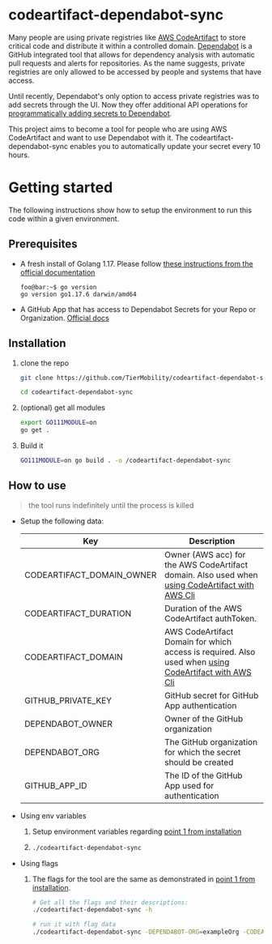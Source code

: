 # codeartifact-dependabot-sync

Many people are using private registries like [AWS CodeArtifact](https://aws.amazon.com/codeartifact/) to store critical code and distribute it within a controlled domain. [Dependabot](https://github.com/dependabot/dependabot-core) is a GitHub integrated tool that allows for dependency analysis with automatic pull requests and alerts for repositories. As the name suggests, private registries are only allowed to be accessed by people and systems that have access.

Until recently, Dependabot's only option to access private registries was to add secrets through the UI. Now they offer additional API operations for [programmatically adding secrets to Dependabot](https://docs.github.com/en/code-security/dependabot/working-with-dependabot/managing-encrypted-secrets-for-dependabot). 

This project aims to become a tool for people who are using AWS CodeArtifact and want to use Dependabot with it. The codeartifact-dependabot-sync enables you to automatically update your secret every 10 hours.

# Getting started

The following instructions show how to setup the environment to run this code within a given environment.

## Prerequisites 

-   A fresh install of Golang 1.17. Please follow [these instructions from the official documentation](https://go.dev/dl/)
    ```console
    foo@bar:~$ go version
    go version go1.17.6 darwin/amd64
    ```

- A GitHub App that has access to Dependabot Secrets for your Repo or Organization. [Official docs](https://docs.github.com/en/developers/apps/getting-started-with-apps/about-apps)

## Installation

1. clone the repo

    ```Bash
    git clone https://github.com/TierMobility/codeartifact-dependabot-sync

    cd codeartifact-dependabot-sync
    ```

1. (optional) get all modules

    ```bash
    export GO111MODULE=on
    go get .
    ```

1. Build it
    ```Bash
    GO111MODULE=on go build . -o /codeartifact-dependabot-sync
    ```

## How to use

> the tool runs indefinitely until the process is killed

- <a name="setup"></a>Setup the following data:

    | Key  | Description  |
    |---|---|
    | CODEARTIFACT_DOMAIN_OWNER  | Owner (AWS acc) for the AWS CodeArtifact domain. Also used when [using CodeArtifact with AWS Cli](https://docs.aws.amazon.com/cli/latest/reference/codeartifact/login.html)  |
    | CODEARTIFACT_DURATION  | Duration of the AWS CodeArtifact authToken.  |
    | CODEARTIFACT_DOMAIN  | AWS CodeArtifact Domain for which access is required. Also used when [using CodeArtifact with AWS Cli](https://docs.aws.amazon.com/cli/latest/reference/codeartifact/login.html)  |
    | GITHUB_PRIVATE_KEY  | GitHub secret for GitHub App authentication  |
    | DEPENDABOT_OWNER  | Owner of the GitHub organization  |
    | DEPENDABOT_ORG  | The GitHub organization for which the secret should be created  |
    | GITHUB_APP_ID  | The ID of the GitHub App used for authentication  |

- Using env variables
    1. Setup environment variables regarding [point 1 from installation](#setup)

    2. 
        ```bash
        ./codeartifact-dependabot-sync
        ```

- Using flags

    1. The flags for the tool are the same as demonstrated in [point 1 from installation](#setup). 

        ```Bash
        # Get all the flags and their descriptions:
        ./codeartifact-dependabot-sync -h

        # run it with flag data
        ./codeartifact-dependabot-sync -DEPENDABOT-ORG=exampleOrg -CODEARTIFACT_OWNER=exampleOwner ...
        ```


